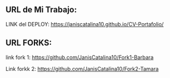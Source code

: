 ## URL de Mi Trabajo:

LINK del DEPLOY: https://janiscatalina10.github.io/CV-Portafolio/

## URL FORKS:

link fork 1:
https://github.com/JanisCatalina10/Fork1-Barbara

Link forkk 2:
https://github.com/JanisCatalina10/Fork2-Tamara
